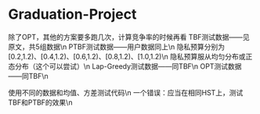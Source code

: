 # Graduation-Project

 除了OPT，其他的方案要多跑几次，计算竞争率的时候再看
 TBF测试数据——见原文，共5组数据\n
 PTBF测试数据——用户数据同上\n
               隐私预算分别为[0.2,1.2)、[0.4,1.2)、[0.6,1.2)、[0.8,1.2)、[1.0,1.2)\n
               隐私预算服从均匀分布或正态分布（这个可以尝试）\n
 Lap-Greedy测试数据——同TBF\n
 OPT测试数据——同TBF\n

 使用不同的数据和均值、方差测试代码\n
 一个错误：应当在相同HST上，测试TBF和PTBF的效果\n